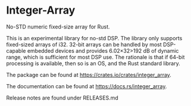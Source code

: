 # Integer-Array
No-STD numeric fixed-size array for Rust.

This is an experimental library for no-std DSP.
The library only supports fixed-sized arrays of i32.
32-bit arrays can be handled by most DSP-capable embedded devices and provides 6.02×32>192 dB of dynamic range, which is sufficient for most DSP use.
The rationale is that if 64-bit processing is available, then so is an OS, and the Rust standard library. 

The package can be found at https://crates.io/crates/integer_array.

The documentation can be found at https://docs.rs/integer_array.

 Release notes are found under RELEASES.md
 